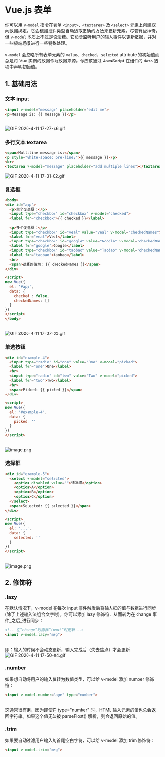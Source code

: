 # Vue.js 表单

你可以用 `v-model` 指令在表单 `<input>`、`<textarea>` 及 `<select>` 元素上创建双向数据绑定。它会根据控件类型自动选取正确的方法来更新元素。尽管有些神奇，但 `v-model` 本质上不过是语法糖。它负责监听用户的输入事件以更新数据，并对一些极端场景进行一些特殊处理。<br />
<br />`v-model` 会忽略所有表单元素的 `value`、`checked`、`selected` attribute 的初始值而总是将 Vue 实例的数据作为数据来源。你应该通过 JavaScript 在组件的 `data` 选项中声明初始值。<br />

<a name="g9Vjw"></a>
## 1. 基础用法
<a name="sprB3"></a>
### 文本 input
```html
<input v-model="message" placeholder="edit me">
<p>Message is: {{ message }}</p>
```

<br />![GIF 2020-4-11 17-27-46.gif](https://cdn.nlark.com/yuque/0/2020/gif/1237282/1586597286796-b1b8e8c6-7817-4f64-91d8-24689206a903.gif#align=left&display=inline&height=121&name=GIF%202020-4-11%2017-27-46.gif&originHeight=145&originWidth=385&size=6223&status=done&style=none&width=321)
<a name="v1zKR"></a>
### 多行文本 textarea
```html
<span>Multiline message is:</span>
<p style="white-space: pre-line;">{{ message }}</p>
<br>
<textarea v-model="message" placeholder="add multiple lines"></textarea>
```

![GIF 2020-4-11 17-31-02.gif](https://cdn.nlark.com/yuque/0/2020/gif/1237282/1586597472861-6d1f3b38-47cd-405a-84c9-e009f105b439.gif#align=left&display=inline&height=153&name=GIF%202020-4-11%2017-31-02.gif&originHeight=194&originWidth=385&size=3773&status=done&style=none&width=304)


<a name="9QA8l"></a>
### 复选框
```html
<body>
<div id="app">
  <p>单个复选框：</p>
  <input type="checkbox" id="checkbox" v-model="checked">
  <label for="checkbox">{{ checked }}</label>
	
  <p>多个复选框：</p>
  <input type="checkbox" id="veal" value="Veal" v-model="checkedNames">
  <label for="veal">Veal</label>
  <input type="checkbox" id="google" value="Google" v-model="checkedNames">
  <label for="google">Google</label>
  <input type="checkbox" id="taobao" value="Taobao" v-model="checkedNames">
  <label for="taobao">taobao</label>
  <br>
  <span>选择的值为: {{ checkedNames }}</span>
</div>

<script>
new Vue({
  el: '#app',
  data: {
	checked : false,
    checkedNames: []
  }
})
</script>
</body>
```

<br />![GIF 2020-4-11 17-37-33.gif](https://cdn.nlark.com/yuque/0/2020/gif/1237282/1586597865392-1a065312-b9ae-476f-8160-8d889314b71f.gif#align=left&display=inline&height=189&name=GIF%202020-4-11%2017-37-33.gif&originHeight=262&originWidth=385&size=17758&status=done&style=none&width=278)
<a name="KRM94"></a>
### 单选按钮
```html
<div id="example-4">
  <input type="radio" id="one" value="One" v-model="picked">
  <label for="one">One</label>
  <br>
  <input type="radio" id="two" value="Two" v-model="picked">
  <label for="two">Two</label>
  <br>
  <span>Picked: {{ picked }}</span>
</div>

<script>
new Vue({
  el: '#example-4',
  data: {
    picked: ''
  }
})
</script>
```

<br />![image.png](https://cdn.nlark.com/yuque/0/2020/png/1237282/1586598006451-c91f1f87-f715-4049-85b9-7a5879959794.png#align=left&display=inline&height=74&name=image.png&originHeight=100&originWidth=284&size=2813&status=done&style=none&width=210)
<a name="sz5yq"></a>
### 选择框
```html
<div id="example-5">
  <select v-model="selected">
    <option disabled value="">请选择</option>
    <option>A</option>
    <option>B</option>
    <option>C</option>
  </select>
  <span>Selected: {{ selected }}</span>
</div>

<script>
new Vue({
  el: '...',
  data: {
    selected: ''
  }
})
</script>
```

<br />![image.png](https://cdn.nlark.com/yuque/0/2020/png/1237282/1586598100142-f2581cd0-b046-4365-970c-ba898815fc09.png#align=left&display=inline&height=46&name=image.png&originHeight=48&originWidth=221&size=1427&status=done&style=none&width=211)
<a name="aZGO9"></a>
## 2. 修饰符
<a name="XtcA0"></a>
### .lazy
在默认情况下，v-model 在每次 input 事件触发后将输入框的值与数据进行同步 (除了上述输入法组合文字时)。你可以添加 lazy 修饰符，从而转为在 change 事件_之后_进行同步：
```html
<!-- 在“change”时而非“input”时更新 -->
<input v-model.lazy="msg">
```

<br />即：输入的时候不会动态更新，输入完成后（失去焦点）才会更新<br />![GIF 2020-4-11 17-50-04.gif](https://cdn.nlark.com/yuque/0/2020/gif/1237282/1586598734548-eb32578a-aa11-4ecf-8292-094043be3aa3.gif#align=left&display=inline&height=79&name=GIF%202020-4-11%2017-50-04.gif&originHeight=101&originWidth=385&size=5758&status=done&style=none&width=301)
<a name="z7t1r"></a>
### .number
如果想自动将用户的输入值转为数值类型，可以给 v-model 添加 number 修饰符：
```html
<input v-model.number="age" type="number">
```
<br />这通常很有用，因为即使在 type="number" 时，HTML 输入元素的值也总会返回字符串。如果这个值无法被 parseFloat() 解析，则会返回原始的值。
<a name="klVN8"></a>
### .trim
如果要自动过滤用户输入的首尾空白字符，可以给 v-model 添加 trim 修饰符：
```html
<input v-model.trim="msg">
```

